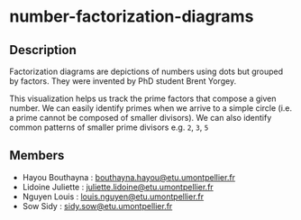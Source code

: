# number-factorization-diagrams
## Description
Factorization diagrams are depictions of numbers using dots but grouped by factors. They were invented by PhD student Brent Yorgey. 

This visualization helps us track the prime factors that compose a given number. We can easily identify primes when we arrive to a
simple circle (i.e. a prime cannot be composed of smaller divisors). We can also identify common patterns of smaller prime divisors
e.g. `2`, `3`, `5`

## Members 

- Hayou Bouthayna : bouthayna.hayou@etu.umontpellier.fr
- Lidoine Juliette : juliette.lidoine@etu.umontpellier.fr
- Nguyen Louis : louis.nguyen@etu.umontpellier.fr
- Sow Sidy : sidy.sow@etu.umontpellier.fr

